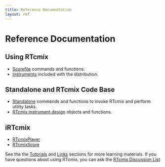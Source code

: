 ```yaml
---
title: Reference Documentation
layout: ref
---
```


# Reference Documentation

## Using RTcmix

  - [Scorefile](scorefile/index.html) commands and functions.
  - [Instruments](instruments/index.html) included with the
    distribution.

## Standalone and RTcmix Code Base

  - [Standalone](standalone/index.html) commands and functions to invoke
    RTcmix and perform utility tasks.
  - [RTcmix instrument design](design/index.html) objects and functions.

## iRTcmix

  - [RTcmixPlayer](irtcmix/RTcmixPlayer.html)
  - [RTcmixScore](irtcmix/RTcmixScore.html)

  
See the the [Tutorials](../tutorials/index.html) and
[Links](../links/index.html) sections for more learning materials. If
you have questions about using RTcmix, you can ask the [RTcmix
Discussion
List](https://listserv.cuit.columbia.edu/scripts/wa.exe?SUBED1=rtcmix-discuss&A=1)
